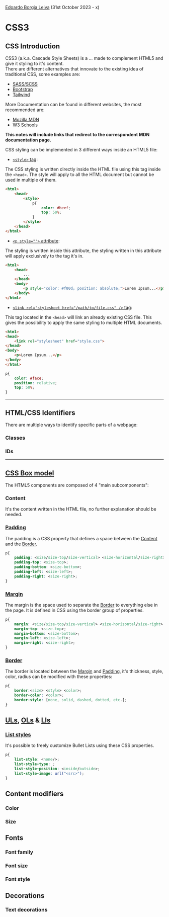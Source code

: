 [Edoardo Borgia Leiva](https://edoardo-b-leiva.github.io) (31st October 2023 - x)
# CSS3
## CSS Introduction
CSS3 (a.k.a. Cascade Style Sheets) is a ... made to complement HTML5 and give it styling to it's content.  
There are different alternatives that innovate to the existing idea of traditional CSS, some examples are:
- [SASS/SCSS](https://sass-lang.com/)
- [Bootstrap](https://getbootstrap.com/)
- [Tailwind](https://tailwindcss.com/)

More Documentation can be found in different websites, the most recommended are:
- [Mozilla MDN](https://developer.mozilla.org/)
- [W3 Schools](https://www.w3schools.com/css/default.asp)

__This notes will include links that redirect to the correspondent MDN documentation page.__

CSS styling can be implemented in 3 different ways inside an HTML5 file:
- [`<style>` tag](https://developer.mozilla.org/en-US/docs/Web/HTML/Element/style):

The CSS styling is written directly inside the HTML file using this tag inside the `<head>`. The style will apply to all the HTML document but cannot be used in multiple of them.
```html
<html>
    <head>
        <style>
            p{
                color: #beef;
                top: 50%;
            }
        </style>
    </head>
</html>
```
- [`<p style="">` attribute](https://developer.mozilla.org/en-US/docs/Web/API/HTMLElement/style):

The styling is written inside this attribute, the styling written in this attribute will apply exclusively to the tag it's in.
```html
<html>
    <head>
        ...
    </head>
    <body>
        <p style="color: #f00d; position: absolute;">Lorem Ipsum...</p>
    </body>
</html>
```
- [`<link rel="stylesheet href="/path/to/file.css" />` tag](https://developer.mozilla.org/en-US/docs/Web/HTML/Element/link):

This tag located in the `<head>` will link an already existing CSS file. This gives the possibility to apply the same styling to multiple HTML documents.
```HTML
<html>
<head>
    <link rel="stylesheet" href="style.css">
</head>
<body>
    <p>Lorem Ipsum...</p>
</body>
</html>
```
```CSS
p{
    color: #face;
    position: relative;
    top: 50%;
}
```
---
## HTML/CSS Identifiers
There are multiple ways to identify specific parts of a webpage:
### Classes
### IDs

---
## [CSS Box model](https://developer.mozilla.org/en-US/docs/Learn/CSS/Building_blocks/The_box_model)
The HTML5 components are composed of 4 "main subcomponents":
### Content
It's the content written in the HTML file, no further explanation should be needed.
### [Padding](https://developer.mozilla.org/en-US/docs/Web/CSS/padding)
The padding is a CSS property that defines a space between the [Content](#Content) and the [Border](#Border).
```CSS
p{
    padding: <size/size-top/size-vertical> <size-horizontal/size-right> <size-bottom> <size-left>;
    padding-top: <size-top>;
    padding-bottom: <size-bottom>;
    padding-left: <size-left>;
    padding-right: <size-right>; 
}
```
### [Margin](https://developer.mozilla.org/en-US/docs/Web/CSS/margin)
The margin is the space used to separate the [Border](#border) to everything else in the page.
It is defined in CSS using the border group of properties.
```css
p{
    margin: <size/size-top/size-vertical> <size-horizontal/size-right> <size-bottom> <size-left>;
    margin-top: <size-top>;
    margin-bottom: <size-bottom>;
    margin-left: <size-left>;
    margin-right: <size-right>; 
}
```
### [Border](https://developer.mozilla.org/en-US/docs/Web/CSS/border)
The border is located between the [Margin](#margin) and [Padding](#padding), it's thickness, style, color, radius can be modified with these properties:
```css
p{
    border:<size> <style> <color>;
    border-color: <color>;
    border-style: [none, solid, dashed, dotted, etc.];
}
```
## [ULs](), [OLs]() & [LIs]()
### [List styles]()
It's possible to freely customize Bullet Lists using these CSS properties.
```css
p{
    list-style: <none/>;
    list-style-type: ;
    list-style-position: <inside/outside>;
    list-style-image: url("<src>");
}
```
## Content modifiers
### Color
### Size
## Fonts
### Font family
### Font size
### Font style
## Decorations
### Text decorations
